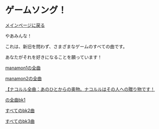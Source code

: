 ﻿# ゲームソング！

[メインページに戻る](index.ja)


やあみんな！

これは、新旧を問わず、さまざまなゲームのすべての曲です。

あなたがそれを好きになることを願っています！


[manamon1の全曲](https://www.dropbox.com/s/gxe9bj2himlbhzi/Manamon%20music.zip?dl=1)


[manamon2の全曲](https://drive.google.com/drive/folders/1cZs5xGgC522X7qH2Xd8mSJLT87PLfxH006:06)


[【ナコルル全曲：あのひとからの奥物。ナコルルはその人への贈り物です！](https://drive.google.com/file/d/1T5GrW3gozuTwHyZumvJOo9WAYnk3mr10/view?usp=sharing)


[の全曲bk1](https://drive.google.com/file/d/1GCl2CX_X8_ITULpDpCL-HdWhYtz9sGZQ/view?usp=sharing)


[すべてのbk2曲](https://www.dropbox.com/s/f0v1vp8ttwb4s3h/bk2%20music.rar?dl=1)


[すべてのbk3曲](https://www.dropbox.com/s/nl69az0gyva6rfc/bk3%20music.rar?dl=1)